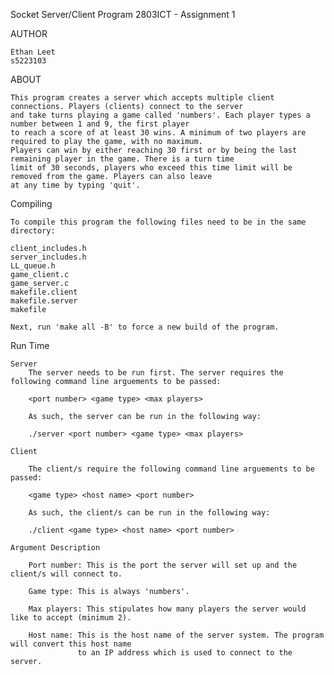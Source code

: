 Socket Server/Client Program
2803ICT - Assignment 1

AUTHOR

    Ethan Leet
    s5223103


ABOUT

    This program creates a server which accepts multiple client connections. Players (clients) connect to the server
    and take turns playing a game called 'numbers'. Each player types a number between 1 and 9, the first player
    to reach a score of at least 30 wins. A minimum of two players are required to play the game, with no maximum. 
    Players can win by either reaching 30 first or by being the last remaining player in the game. There is a turn time
    limit of 30 seconds, players who exceed this time limit will be removed from the game. Players can also leave
    at any time by typing 'quit'.


Compiling

    To compile this program the following files need to be in the same directory:

    client_includes.h
    server_includes.h
    LL_queue.h
    game_client.c
    game_server.c
    makefile.client
    makefile.server
    makefile

    Next, run 'make all -B' to force a new build of the program.


Run Time

    Server 
        The server needs to be run first. The server requires the following command line arguements to be passed:

        <port number> <game type> <max players>

        As such, the server can be run in the following way:

        ./server <port number> <game type> <max players>

    Client

        The client/s require the following command line arguements to be passed:

        <game type> <host name> <port number>

        As such, the client/s can be run in the following way:

        ./client <game type> <host name> <port number>
    
    Argument Description
    
        Port number: This is the port the server will set up and the client/s will connect to.

        Game type: This is always 'numbers'.

        Max players: This stipulates how many players the server would like to accept (minimum 2).

        Host name: This is the host name of the server system. The program will convert this host name
                   to an IP address which is used to connect to the server.



